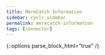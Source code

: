 ```yaml
---
title: MereCatch Information
sidebar: cyclr_sidebar
permalink: merecatch-information
tags: [connector]
---
```

{::options parse_block_html="true" /}

